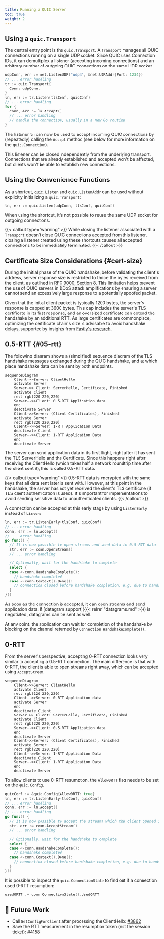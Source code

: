 ```yaml
---
title: Running a QUIC Server
toc: true
weight: 2
---
```


## Using a `quic.Transport`

The central entry point is the `quic.Transport`. A `Transport` manages all QUIC connections running on a single UDP socket. Since QUIC uses Connection IDs, it can demultiplex a listener (accepting incoming connections) and an arbitrary number of outgoing QUIC connections on the same UDP socket.

```go
udpConn, err := net.ListenUDP("udp4", &net.UDPAddr{Port: 1234})
// ... error handling
tr := quic.Transport{
  Conn: udpConn,
}
ln, err := tr.Listen(tlsConf, quicConf)
// ... error handling
for {
  conn, err := ln.Accept()
  // ... error handling
  // handle the connection, usually in a new Go routine
}
```

The listener `ln` can now be used to accept incoming QUIC connections by (repeatedly) calling the `Accept` method (see below for more information on the `quic.Connection`).

This listener can be closed independently from the underlying transport. Connections that are already established and accepted won't be affected, but clients won't be able to establish new connections.


## Using the Convenience Functions

As a shortcut, `quic.Listen` and `quic.ListenAddr` can be used without explicitly initializing a `quic.Transport`:

```go
ln, err := quic.Listen(udpConn, tlsConf, quicConf)
```

When using the shortcut, it's not possible to reuse the same UDP socket for outgoing connections.

{{< callout type="warning" >}}
  While closing the listener associated with a `Transport` doesn't close QUIC connections accepted from this listener, closing a listener created using these shortcuts causes all accepted connections to be immediately terminated.
{{< /callout >}}

## Certificate Size Considerations {#cert-size}

During the initial phase of the QUIC handshake, before validating the client's address, server response size is restricted to thrice the bytes received from the client, as outlined in [RFC 9000, Section 8](https://datatracker.ietf.org/doc/html/rfc9000#name-address-validation). This limitation helps prevent the use of QUIC servers in DDoS attack amplifications by ensuring a server cannot send an excessively large response to a potentially spoofed packet.

Given that the initial client packet is typically 1200 bytes, the server's response is capped at 3600 bytes. This cap includes the server's TLS certificate in its first response, and an oversized certificate can extend the handshake by an additional RTT. As large certificates are commonplace, optimizing the certificate chain's size is advisable to avoid handshake delays, supported by insights from [Fastly's research](https://www.fastly.com/blog/quic-handshake-tls-compression-certificates-extension-study).


## 0.5-RTT {#05-rtt}

The following diagram shows a (simplified) sequence diagram of the TLS handshake messages exchanged during the QUIC handshake, and at which place handshake data can be sent by both endpoints.

```mermaid
sequenceDiagram
    Client->>Server: ClientHello
    activate Server
    Server->> Client: ServerHello, Certificate, Finished
    activate Client
    rect rgb(220,220,220)
    Server-->>Client: 0.5-RTT Application data
    end
    deactivate Server
    Client->>Server: (Client Certificates), Finished
    activate Server
    rect rgb(220,220,220)
    Client-->>Server: 1-RTT Application Data
    deactivate Client
    Server-->>Client: 1-RTT Application Data
    end
    deactivate Server
```

The server can send application data in its first flight, right after it has sent the TLS ServerHello and the Certificate. Since this happens right after receiving the ClientHello (which takes half a network roundtrip time after the client sent it), this is called 0.5-RTT data.

{{< callout type="warning" >}}
  0.5-RTT data is encrypted with the same keys that all data sent later is sent with. However, at this point in the handshake, the server has not yet received the client's TLS certificate (if TLS client authentication is used). It's important for implementations to avoid sending sensitive data to unauthenticated clients.
{{< /callout >}}

A connection can be accepted at this early stage by using `ListenEarly` instead of `Listen`: 

```go
ln, err := tr.ListenEarly(tlsConf, quicConf)
// ... error handling
conn, err := ln.Accept()
// ... error handling
go func() {
  // It is now possible to open streams and send data in 0.5-RTT data
  str, err := conn.OpenStream()
  // ... error handling

  // Optionally, wait for the handshake to complete
  select {
  case <-conn.HandshakeComplete():
    // handshake completed
  case <-conn.Context().Done():
    // connection closed before handshake completion, e.g. due to handshake failure
  }
}()
```

As soon as the connection is accepted, it can open streams and send application data. If [datagram support]({{< relref "datagrams.md" >}}) is negotiated, datagrams can be sent as well.

At any point, the application can wait for completion of the handshake by blocking on the channel returned by `Connection.HandshakeComplete()`.


## 0-RTT

From the server's perspective, accepting 0-RTT connection looks very similar to accepting a 0.5-RTT connection.
The main difference is that with 0-RTT, the client is able to open streams right away, which can be accepted using `AcceptStream`.

```mermaid
sequenceDiagram
    Client->>Server: ClientHello
    activate Client
    rect rgb(220,220,220)
    Client-->>Server: 0-RTT Application data
    activate Server
    end
    deactivate Client
    Server->> Client: ServerHello, Certificate, Finished
    activate Client
    rect rgb(220,220,220)
    Server-->>Client: 0.5-RTT Application data
    end
    deactivate Server
    Client->>Server: (Client Certificates), Finished
    activate Server
    rect rgb(220,220,220)
    Client-->>Server: 1-RTT Application Data
    deactivate Client
    Server-->>Client: 1-RTT Application Data
    end
    deactivate Server
```

To allow clients to use 0-RTT resumption, the `Allow0RTT` flag needs to be set on the `quic.Config`.

```go
quicConf := &quic.Config{Allow0RTT: true}
ln, err := tr.ListenEarly(tlsConf, quicConf)
// ... error handling
conn, err := ln.Accept()
// ... error handling
go func() {
  // It is now possible to accept the streams which the client opened in 0-RTT.
  str, err := conn.AcceptStream()
  // ... error handling

  // Optionally, wait for the handshake to complete
  select {
  case <-conn.HandshakeComplete():
    // handshake completed
  case <-conn.Context().Done():
    // connection closed before handshake completion, e.g. due to handshake failure
  }
}()
```

It is possible to inspect the `quic.ConnectionState` to find out if a connection used 0-RTT resumption:
```go
used0RTT := conn.ConnectionState().Used0RTT
```


## 📝 Future Work

* Call `GetConfigForClient` after processing the ClientHello: [#3862](https://github.com/quic-go/quic-go/issues/3862)
* Save the RTT measurement in the resumption token (not the session ticket): [#4158](https://github.com/quic-go/quic-go/issues/4158)
